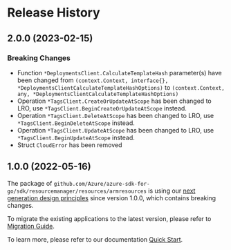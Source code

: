 # Release History

## 2.0.0 (2023-02-15)
### Breaking Changes

- Function `*DeploymentsClient.CalculateTemplateHash` parameter(s) have been changed from `(context.Context, interface{}, *DeploymentsClientCalculateTemplateHashOptions)` to `(context.Context, any, *DeploymentsClientCalculateTemplateHashOptions)`
- Operation `*TagsClient.CreateOrUpdateAtScope` has been changed to LRO, use `*TagsClient.BeginCreateOrUpdateAtScope` instead.
- Operation `*TagsClient.DeleteAtScope` has been changed to LRO, use `*TagsClient.BeginDeleteAtScope` instead.
- Operation `*TagsClient.UpdateAtScope` has been changed to LRO, use `*TagsClient.BeginUpdateAtScope` instead.
- Struct `CloudError` has been removed


## 1.0.0 (2022-05-16)

The package of `github.com/Azure/azure-sdk-for-go/sdk/resourcemanager/resources/armresources` is using our [next generation design principles](https://azure.github.io/azure-sdk/general_introduction.html) since version 1.0.0, which contains breaking changes.

To migrate the existing applications to the latest version, please refer to [Migration Guide](https://aka.ms/azsdk/go/mgmt/migration).

To learn more, please refer to our documentation [Quick Start](https://aka.ms/azsdk/go/mgmt).